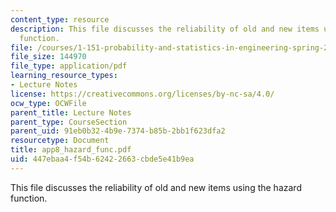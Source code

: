 ```yaml
---
content_type: resource
description: This file discusses the reliability of old and new items using the hazard
  function.
file: /courses/1-151-probability-and-statistics-in-engineering-spring-2005/447ebaa4f54b62422663cbde5e41b9ea_app8_hazard_func.pdf
file_size: 144970
file_type: application/pdf
learning_resource_types:
- Lecture Notes
license: https://creativecommons.org/licenses/by-nc-sa/4.0/
ocw_type: OCWFile
parent_title: Lecture Notes
parent_type: CourseSection
parent_uid: 91eb0b32-4b9e-7374-b85b-2bb1f623dfa2
resourcetype: Document
title: app8_hazard_func.pdf
uid: 447ebaa4-f54b-6242-2663-cbde5e41b9ea
---
```

This file discusses the reliability of old and new items using the hazard function.